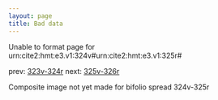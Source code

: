 ```yaml
---
layout: page
title: Bad data
---
```


Unable to format page for urn:cite2:hmt:e3.v1:324v#urn:cite2:hmt:e3.v1:325r#

prev: [323v-324r](../323v-324r/) next: [325v-326r](../325v-326r/)

Composite image not yet made for bifolio spread 324v-325r

